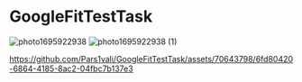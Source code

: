# GoogleFitTestTask
![photo1695922938](https://github.com/Pars1vali/GoogleFitTestTask/assets/70643798/18bd0a7c-d106-43a5-998e-75b8ccadf66e)
![photo1695922938 (1)](https://github.com/Pars1vali/GoogleFitTestTask/assets/70643798/cfdb014e-d617-452d-b88d-76f1af02c37a)


https://github.com/Pars1vali/GoogleFitTestTask/assets/70643798/6fd80420-6864-4185-8ac2-04fbc7b137e3

